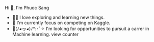    Hi 👋, I'm Phuoc Sang
- 🐱‍👤 I love exploring and learning new things. 
- 🍜 I'm currently focus on competing on Kaggle.
- 💞️(ﾉ◕ヮ◕)ﾉ*:･ﾟ✧ I'm looking for opportunities to pursuit a carrer in Machine learning.
view counter 
<!---
s4ng29/s4ng29 is a ✨ special ✨ repository because its `README.md` (this file) appears on your GitHub profile.
You can click the Preview link to take a look at your changes.
--->
